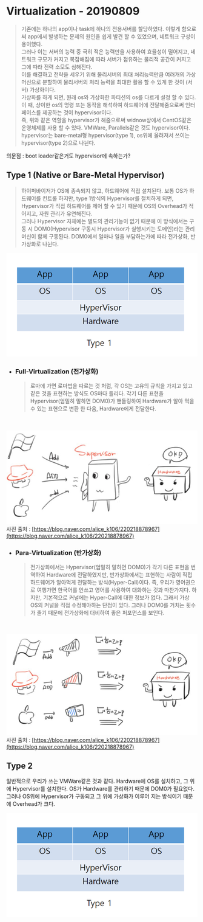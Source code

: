 ﻿
# Virtualization - 20190809
>기존에는 하나의 app이나 task에 하나의 전용서버를 할당하였다. 이렇게 함으로써 app에서 발생하는 문제의 원인을 쉽게 발견 할 수 있었으며, 네트워크 구성이 용이했다.<br>
>그러나 이는 서버의 능력 중 극히 적은 능력만을 사용하여 효율성이 떨어지고, 네트워크 규모가 커지고 복잡해짐에 따라 서버가 점유하는 물리적 공간이 커지고 그에 따라 전력 소모도 심해진다.<br>
>이를 해결하고 전략을 세우기 위해 물리서버의 최대 처리능력만큼 여러개의 가상머신으로 분할하여 물리서버의 처리 능력을 최대한 활용 할 수 있게 한 것이 (서버) 가상화이다.<br>
가상화를 하게 되면, 원래 os와 가상화한 파티션의 os를 다르게 설정 할 수 있다. 이 때, 상이한 os의 명령 또는 동작을 해석하여 하드웨어에 전달해줌으로써 인터페이스를 제공하는 것이 hypervisor이다.<br>
즉, 위와 같은 역할을 hypervisor가 해줌으로써 widnow상에서 CentOS같은 운영체제를 사용 할 수 있다. VMWare, Parallels같은 것도 hypervisor이다.<br>
hypervisor는 bare-metal형 hypervisor(type 1), os위에 올려져서 쓰이는 hypervisor(type 2)으로 나뉜다.

의문점 : boot loader같은거도 hypervisor에 속하는가?

Type 1 (Native or Bare-Metal Hypervisor)
----------------------------------------
>하이퍼바이저가 OS에 종속되지 않고, 하드웨어에 직접 설치된다.
보통 OS가 하드웨어를 컨트롤 하지만, type 1방식의 Hypervisor를 절치하게 되면, Hypervisor가 직접 하드웨어를 제어 할 수 있기 때문에 OS의 Overhead가 적어지고, 자원 관리가 유연해진다.<br>
그러나 Hypervisor 자체에는 별도의 관리기능이 없기 때문에 이 방식에서는 구동 시 DOM0(Hypervisor 구동시 Hypervisor가 실행시키는 도메인)라는 관리 머신이 함께 구동된다. DOM0에서 얼마나 일을 부담하는가에 따라 전가상화, 반가상화로 나뉜다.

![type2](./../../img/virtualization/type1.png)

 - ### Full-Virtualization (전가상화)
	> 로마에 가면 로마법을 따르는 것 처럼, 각 OS는 고유의 규칙을 가지고 있고 같은 것을 표현하는 방식도 OS마다 틀리다. 각기 다른 표현을 Hypervisor(엄밀히 말하면 DOM0)가 핸들링하여 Hardware가 알아 먹을 수 있는 표현으로 변환 한 다음, Hardware에게 전달한다.



<br><br>
![Full-Virtualiztion](./../../img/virtualization/full.JPG)
사진 출처 : [https://blog.naver.com/alice_k106/220218878967](https://blog.naver.com/alice_k106/220218878967)


 - ### Para-Virtualization (반가상화)
	>전가상화에서는 Hypervisor(엄밀히 말하면 DOM0)가 각기 다른 표현을 번역하여 Hardware에 전달하였지만, 반가상화에서는 표현하는 사람이 직접 하드웨어가 알아먹게 전달하는 방식(Hyper-Call)이다. 즉, 우리가 영어권으로 여행가면 한국어를 안쓰고 영어를 사용하여 대화하는 것과 마찬가지다. 
	 하지만, 기본적으로 커널에는 Hyper-Call에 대한 정보가 없다. 그래서 가상 OS의 커널을 직접 수정해야하는 단점이 있다. 그러나 DOM0를 거치는 횟수가 줄기 때문에 전가상화에 대비하여 좋은 퍼포먼스를 보인다.



<br><br>
![Para-Virtualiztion](./../../img/virtualization/para.JPG)
사진 출처 : [https://blog.naver.com/alice_k106/220218878967](https://blog.naver.com/alice_k106/220218878967)



Type 2
------------------------------------------------
일반적으로 우리가 쓰는 VMWare같은 것과 같다.
Hardware에 OS를 설치하고, 그 위에 Hypervisor를 설치한다.
OS가 Hardware를 관리하기 때문에 DOM0가 필요없다. 그러나 OS위에 Hypervisor가 구동되고 그 위에 가상화가 이루어 지는 방식이기 때문에 Overhead가 크다.

![type2](./../../img/virtualization/type1.png)

